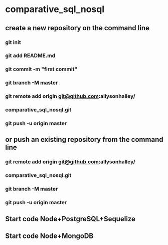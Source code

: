 # comparative_sql_nosql

##  create a new repository on the command line
### git init
### git add README.md
### git commit -m "first commit"
### git branch -M master
### git remote add origin git@github.com:allysonhalley/
### comparative_sql_nosql.git
### git push -u origin master

## or push an existing repository from the command line
### git remote add origin git@github.com:allysonhalley/
### comparative_sql_nosql.git
### git branch -M master
### git push -u origin master

## Start code Node+PostgreSQL+Sequelize

## Start code Node+MongoDB
